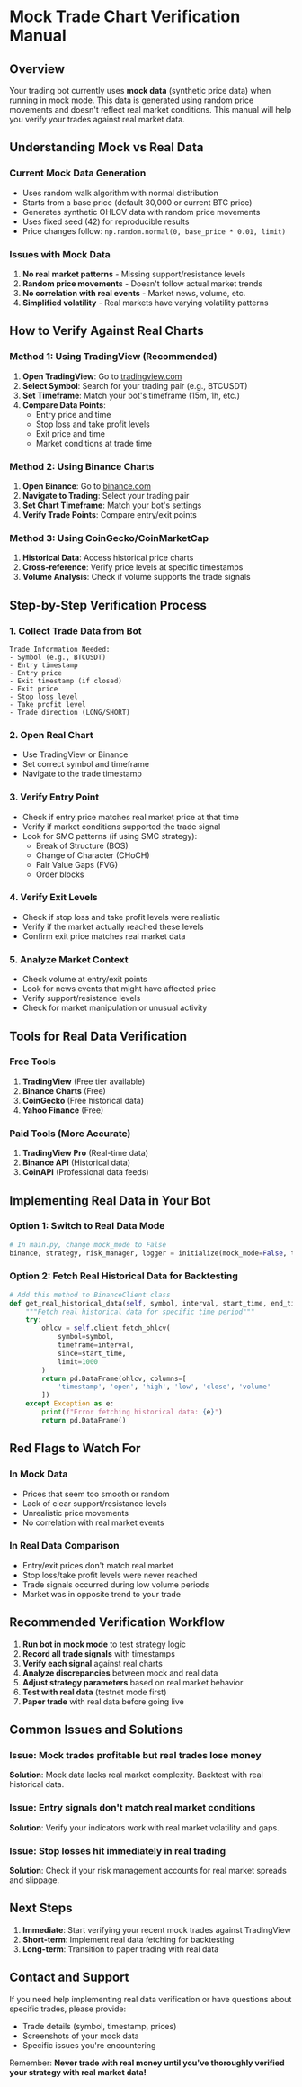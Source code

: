 # Mock Trade Chart Verification Manual

## Overview
Your trading bot currently uses **mock data** (synthetic price data) when running in mock mode. This data is generated using random price movements and doesn't reflect real market conditions. This manual will help you verify your trades against real market data.

## Understanding Mock vs Real Data

### Current Mock Data Generation
- Uses random walk algorithm with normal distribution
- Starts from a base price (default 30,000 or current BTC price)
- Generates synthetic OHLCV data with random price movements
- Uses fixed seed (42) for reproducible results
- Price changes follow: `np.random.normal(0, base_price * 0.01, limit)`

### Issues with Mock Data
1. **No real market patterns** - Missing support/resistance levels
2. **Random price movements** - Doesn't follow actual market trends
3. **No correlation with real events** - Market news, volume, etc.
4. **Simplified volatility** - Real markets have varying volatility patterns

## How to Verify Against Real Charts

### Method 1: Using TradingView (Recommended)
1. **Open TradingView**: Go to [tradingview.com](https://tradingview.com)
2. **Select Symbol**: Search for your trading pair (e.g., BTCUSDT)
3. **Set Timeframe**: Match your bot's timeframe (15m, 1h, etc.)
4. **Compare Data Points**:
   - Entry price and time
   - Stop loss and take profit levels
   - Exit price and time
   - Market conditions at trade time

### Method 2: Using Binance Charts
1. **Open Binance**: Go to [binance.com](https://binance.com)
2. **Navigate to Trading**: Select your trading pair
3. **Set Chart Timeframe**: Match your bot's settings
4. **Verify Trade Points**: Compare entry/exit points

### Method 3: Using CoinGecko/CoinMarketCap
1. **Historical Data**: Access historical price charts
2. **Cross-reference**: Verify price levels at specific timestamps
3. **Volume Analysis**: Check if volume supports the trade signals

## Step-by-Step Verification Process

### 1. Collect Trade Data from Bot
```
Trade Information Needed:
- Symbol (e.g., BTCUSDT)
- Entry timestamp
- Entry price
- Exit timestamp (if closed)
- Exit price
- Stop loss level
- Take profit level
- Trade direction (LONG/SHORT)
```

### 2. Open Real Chart
- Use TradingView or Binance
- Set correct symbol and timeframe
- Navigate to the trade timestamp

### 3. Verify Entry Point
- Check if entry price matches real market price at that time
- Verify if market conditions supported the trade signal
- Look for SMC patterns (if using SMC strategy):
  - Break of Structure (BOS)
  - Change of Character (CHoCH)
  - Fair Value Gaps (FVG)
  - Order blocks

### 4. Verify Exit Levels
- Check if stop loss and take profit levels were realistic
- Verify if the market actually reached these levels
- Confirm exit price matches real market data

### 5. Analyze Market Context
- Check volume at entry/exit points
- Look for news events that might have affected price
- Verify support/resistance levels
- Check for market manipulation or unusual activity

## Tools for Real Data Verification

### Free Tools
1. **TradingView** (Free tier available)
2. **Binance Charts** (Free)
3. **CoinGecko** (Free historical data)
4. **Yahoo Finance** (Free)

### Paid Tools (More Accurate)
1. **TradingView Pro** (Real-time data)
2. **Binance API** (Historical data)
3. **CoinAPI** (Professional data feeds)

## Implementing Real Data in Your Bot

### Option 1: Switch to Real Data Mode
```python
# In main.py, change mock_mode to False
binance, strategy, risk_manager, logger = initialize(mock_mode=False, testnet=True)
```

### Option 2: Fetch Real Historical Data for Backtesting
```python
# Add this method to BinanceClient class
def get_real_historical_data(self, symbol, interval, start_time, end_time):
    """Fetch real historical data for specific time period"""
    try:
        ohlcv = self.client.fetch_ohlcv(
            symbol=symbol,
            timeframe=interval,
            since=start_time,
            limit=1000
        )
        return pd.DataFrame(ohlcv, columns=[
            'timestamp', 'open', 'high', 'low', 'close', 'volume'
        ])
    except Exception as e:
        print(f"Error fetching historical data: {e}")
        return pd.DataFrame()
```

## Red Flags to Watch For

### In Mock Data
- Prices that seem too smooth or random
- Lack of clear support/resistance levels
- Unrealistic price movements
- No correlation with real market events

### In Real Data Comparison
- Entry/exit prices don't match real market
- Stop loss/take profit levels were never reached
- Trade signals occurred during low volume periods
- Market was in opposite trend to your trade

## Recommended Verification Workflow

1. **Run bot in mock mode** to test strategy logic
2. **Record all trade signals** with timestamps
3. **Verify each signal** against real charts
4. **Analyze discrepancies** between mock and real data
5. **Adjust strategy parameters** based on real market behavior
6. **Test with real data** (testnet mode first)
7. **Paper trade** with real data before going live

## Common Issues and Solutions

### Issue: Mock trades profitable but real trades lose money
**Solution**: Mock data lacks real market complexity. Backtest with real historical data.

### Issue: Entry signals don't match real market conditions
**Solution**: Verify your indicators work with real market volatility and gaps.

### Issue: Stop losses hit immediately in real trading
**Solution**: Check if your risk management accounts for real market spreads and slippage.

## Next Steps

1. **Immediate**: Start verifying your recent mock trades against TradingView
2. **Short-term**: Implement real data fetching for backtesting
3. **Long-term**: Transition to paper trading with real data

## Contact and Support

If you need help implementing real data verification or have questions about specific trades, please provide:
- Trade details (symbol, timestamp, prices)
- Screenshots of your mock data
- Specific issues you're encountering

Remember: **Never trade with real money until you've thoroughly verified your strategy with real market data!**
